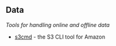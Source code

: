 
## Data
*Tools for handling online and offline data*

* [s3cmd](https://github.com/s3tools/s3cmd) - the S3 CLI tool for Amazon
